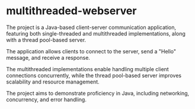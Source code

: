 # multithreaded-webserver
The project is a Java-based client-server communication application, featuring both single-threaded and multithreaded implementations, along with a thread pool-based server.

The application allows clients to connect to the server, send a "Hello" message, and receive a response.

The multithreaded implementations enable handling multiple client connections concurrently, while the thread pool-based server improves scalability and resource management.

The project aims to demonstrate proficiency in Java, including networking, concurrency, and error handling.
